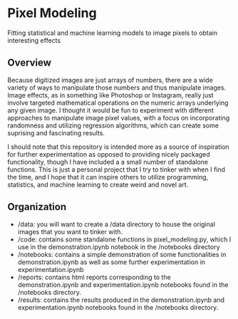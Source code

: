 # Pixel Modeling
Fitting statistical and machine learning models to image pixels to obtain interesting effects

## Overview
Because digitized images are just arrays of numbers, there are a wide variety of ways to manipulate those numbers and thus manipulate images. Image effects, as in something like Photoshop or Instagram, really just involve targeted mathematical operations on the numeric arrays underlying any given image. I thought it would be fun to experiment with different approaches to manipulate image pixel values, with a focus on incorporating randomness and utilizing regression algorithms, which can create some suprising and fascinating results. 

I should note that this repository is intended more as a source of inspiration for further experimentation as opposed to providing nicely packaged functionality, though I have included a a small number of standalone functions. This is just a personal project that I try to tinker with when I find the time, and I hope that it can inspire others to utilize programming, statistics, and machine learning to create weird and novel art.

## Organization
- /data: you will want to create a /data directory to house the original images that you want to tinker with. 
- /code: contains some standalone functions in pixel_modeling.py, which I use in the demonstration.ipynb notebook in the /notebooks directory
- /notebooks: contains a simple demonstration of some functionalities in demonstration.ipynb as well as some further experimentation in experimentation.ipynb
- /reports: contains html reports corresponding to the demonstration.ipynb and experimentation.ipynb notebooks found in the /notebooks directory.
- /results: contains the results produced in the demonstration.ipynb and experimentation.ipynb notebooks found in the /notebooks directory.



